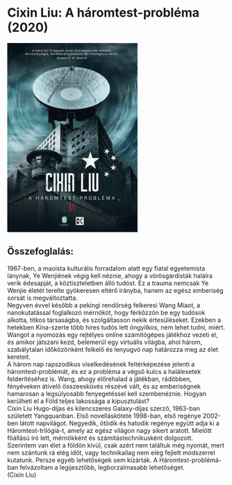 # <a name="id_1451">Cixin Liu: A háromtest-probléma (2020)</a>
<img src="https://github.com/BercziSandor/calibre_lib/raw/main/Cixin%20Liu/A%20haromtest-problema%20%281451%29/cover.jpg" alt="cover" width="300"/>

## Összefoglalás:
<div>
<p>1967-ben, ​a maoista kulturális forradalom alatt egy fiatal egyetemista lánynak, Ye Wenjiének végig kell néznie, ahogy a vörösgárdisták halálra verik édesapját, a köztiszteletben álló tudóst. Ez a trauma nemcsak Ye Wenjie életét terelte gyökeresen eltérő irányba, hanem az egész emberiség sorsát is megváltoztatta.<br>Negyven évvel később a pekingi rendőrség felkeresi Wang Miaot, a nanokutatással foglalkozó mérnököt, hogy férkőzzön be egy tudósok alkotta, titkos társaságba, és szolgáltasson nekik értesüléseket. Ezekben a hetekben Kína-szerte több híres tudós lett öngyilkos, nem lehet tudni, miért. Wangot a nyomozás egy rejtélyes online számítógépes játékhoz vezeti el, és amikor játszani kezd, belemerül egy virtuális világba, ahol három, szabálytalan időközönként felkelő és lenyugvó nap határozza meg az élet kereteit.<br>A három nap rapszodikus viselkedésének feltérképezése jelenti a háromtest-problémát, és ez a probléma a végső kulcs a halálesetek felderítéséhez is. Wang, ahogy előrehalad a játékban, rádöbben, fényéveken átívelő összeesküvés részévé vált, és az emberiségnek hamarosan a legsúlyosabb fenyegetéssel kell szembenéznie. Hogyan kerülheti el a Föld teljes lakossága a kipusztulást?<br>Cixin Liu Hugo-díjas és kilencszeres Galaxy-díjas szerző, 1963-ban született Yangquanban. Első novelláskötete 1998-ban, első regénye 2002-ben látott napvilágot. Negyedik, ötödik és hatodik regénye együtt adja ki a Háromtest-trilógiá-t, amely az egész világon nagy sikert aratott. Mielőtt főállású író lett, mérnökként és számítástechnikusként dolgozott. <br>Szerintem van élet a földön kívül, csak azért nem találtuk még nyomát, mert nem szántunk rá elég időt, vagy technikailag nem elég fejlett módszerrel kutatunk. Persze egyéb lehetőségek sem kizártak. A Háromtest-problémá-ban felvázoltam a legijesztőbb, legborzalmasabb lehetőséget.<br>(Cixin Liu)</p></div>

